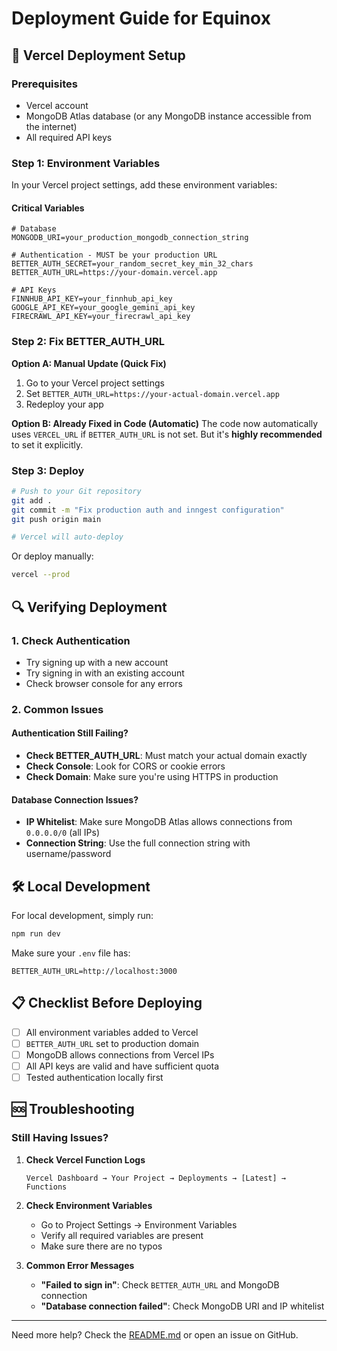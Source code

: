 # Deployment Guide for Equinox

## 🚀 Vercel Deployment Setup

### Prerequisites
- Vercel account
- MongoDB Atlas database (or any MongoDB instance accessible from the internet)
- All required API keys

### Step 1: Environment Variables

In your Vercel project settings, add these environment variables:

#### **Critical Variables**

```env
# Database
MONGODB_URI=your_production_mongodb_connection_string

# Authentication - MUST be your production URL
BETTER_AUTH_SECRET=your_random_secret_key_min_32_chars
BETTER_AUTH_URL=https://your-domain.vercel.app

# API Keys
FINNHUB_API_KEY=your_finnhub_api_key
GOOGLE_API_KEY=your_google_gemini_api_key
FIRECRAWL_API_KEY=your_firecrawl_api_key
```

### Step 2: Fix BETTER_AUTH_URL

**Option A: Manual Update (Quick Fix)**
1. Go to your Vercel project settings
2. Set `BETTER_AUTH_URL=https://your-actual-domain.vercel.app`
3. Redeploy your app

**Option B: Already Fixed in Code (Automatic)**
The code now automatically uses `VERCEL_URL` if `BETTER_AUTH_URL` is not set. But it's **highly recommended** to set it explicitly.

### Step 3: Deploy

```bash
# Push to your Git repository
git add .
git commit -m "Fix production auth and inngest configuration"
git push origin main

# Vercel will auto-deploy
```

Or deploy manually:
```bash
vercel --prod
```

## 🔍 Verifying Deployment

### 1. Check Authentication
- Try signing up with a new account
- Try signing in with an existing account
- Check browser console for any errors

### 2. Common Issues

#### Authentication Still Failing?
- **Check BETTER_AUTH_URL**: Must match your actual domain exactly
- **Check Console**: Look for CORS or cookie errors
- **Check Domain**: Make sure you're using HTTPS in production

#### Database Connection Issues?
- **IP Whitelist**: Make sure MongoDB Atlas allows connections from `0.0.0.0/0` (all IPs)
- **Connection String**: Use the full connection string with username/password

## 🛠️ Local Development

For local development, simply run:

```bash
npm run dev
```

Make sure your `.env` file has:
```env
BETTER_AUTH_URL=http://localhost:3000
```

## 📋 Checklist Before Deploying

- [ ] All environment variables added to Vercel
- [ ] `BETTER_AUTH_URL` set to production domain
- [ ] MongoDB allows connections from Vercel IPs
- [ ] All API keys are valid and have sufficient quota
- [ ] Tested authentication locally first

## 🆘 Troubleshooting

### Still Having Issues?

1. **Check Vercel Function Logs**
   ```
   Vercel Dashboard → Your Project → Deployments → [Latest] → Functions
   ```

2. **Check Environment Variables**
   - Go to Project Settings → Environment Variables
   - Verify all required variables are present
   - Make sure there are no typos

3. **Common Error Messages**

   - **"Failed to sign in"**: Check `BETTER_AUTH_URL` and MongoDB connection
   - **"Database connection failed"**: Check MongoDB URI and IP whitelist

---

Need more help? Check the [README.md](./README.md) or open an issue on GitHub.
